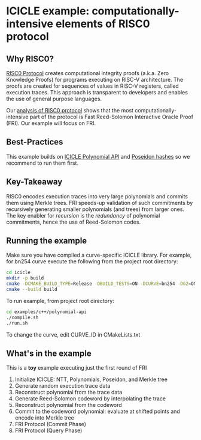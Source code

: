# ICICLE example: computationally-intensive elements of RISC0 protocol

## Why RISC0?

[RISC0 Protocol](https://www.risczero.com/) creates computational integrity proofs (a.k.a. Zero Knowledge Proofs) for programs executing on RISC-V architecture.
The proofs are created for sequences of values in RISC-V registers, called execution traces.
This approach is transparent to developers and enables the use of general purpose languages.

Our [analysis of RISC0 protocol](https://www.ingonyama.com/blog/risc-zero-prover-protocol-analysis) shows that the most computationally-intensive part of the protocol is Fast Reed-Solomon Interactive Oracle Proof (FRI).
Our example will focus on FRI.

## Best-Practices

This example builds on [ICICLE Polynomial API](../polynomial-api/README.md) and [Poseidon hashes](../poseidon/README.md) so we recommend to run them first.

## Key-Takeaway

RISC0 encodes execution traces into very large polynomials and commits them using Merkle trees.
FRI speeds-up validation of such commitments by recursively generating smaller polynomials (and trees) from larger ones.
The key enabler for *recursion* is the *redundancy* of polynomial commitments, hence the use of Reed-Solomon codes.


## Running the example

Make sure you have compiled a curve-specific ICICLE library. For example, for bn254 curve execute the following from the project root directory:

```sh
cd icicle
mkdir -p build
cmake -DCMAKE_BUILD_TYPE=Release -DBUILD_TESTS=ON -DCURVE=bn254 -DG2=ON -S . -B build 
cmake --build build
```

To run example, from project root directory:

```sh
cd examples/c++/polynomial-api
./compile.sh
./run.sh
```

To change the curve, edit CURVE_ID in CMakeLists.txt

## What's in the example

This is a **toy** example executing just the first round of FRI

1. Initialize ICICLE: NTT, Polynomials, Poseidon, and Merkle tree
2. Generate random execution trace data
3. Reconstruct polynomial from the trace data
4. Generate Reed-Solomon codeword by interpolating the trace
5. Reconstruct polynomial from the codeword
6. Commit to the codeword polynomial: evaluate at shifted points and encode into Merkle tree
7. FRI Protocol (Commit Phase)
8. FRI Protocol (Query Phase)

